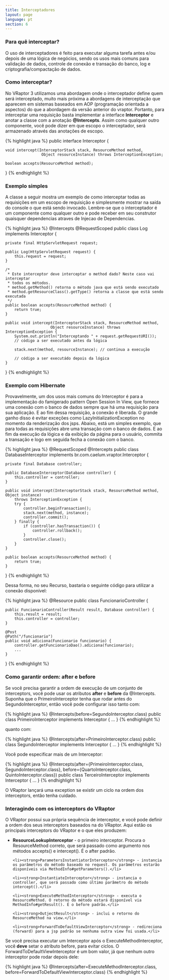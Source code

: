 ```yaml
---
title: Interceptadores
layout: page
language: pt
section: 6
---
```


<h3>Para quê interceptar?</h3>

O uso de interceptadores é feito para executar alguma tarefa antes e/ou depois de uma lógica de negócios, sendo os usos mais comuns para validação de dados, controle de conexão e transação do banco, log e criptografia/compactação de dados.

<h3>Como interceptar?</h3>

No VRaptor 3 utilizamos uma abordagem onde o interceptador define quem será interceptado, muito mais próxima a abordagens de interceptação que aparecem em sistemas baseados em AOP (programação orientada a aspectos) do que a abordagem da versão anterior do vraptor.
Portanto, para interceptar uma requisição basta implementar a interface <strong>Interceptor</strong> e anotar a classe com a anotação <strong>@Intercepts</strong>.
Assim como qualquer outro componente, você pode dizer em que escopo o interceptador, será armazenado através das anotações de escopo.

{% highlight java %}
public interface Interceptor {

    void intercept(InterceptorStack stack, ResourceMethod method, 
                    Object resourceInstance) throws InterceptionException;

    boolean accepts(ResourceMethod method);

}
{% endhighlight %}

<h3>Exemplo simples</h3>

A classe a seguir mostra um exemplo de como interceptar todas as requisições em um escopo de requisição e simplesmente mostrar na saída do console o que está sendo invocado.
Lembre-se que o interceptador é um componente como qualquer outro e pode receber em seu construtor quaisquer dependencias atraves de Injecao de Dependencias.

{% highlight java %}
@Intercepts
@RequestScoped
public class Log implements Interceptor {

    private final HttpServletRequest request;

    public Log(HttpServletRequest request) {
        this.request = request;
    }

    /*
     * Este interceptor deve interceptar o method dado? Neste caso vai interceptar
     * todos os métodos.
     * method.getMethod() retorna o método java que está sendo executado
     * method.getResourceClass().getType() retorna a classe que está sendo executada
     */
    public boolean accepts(ResourceMethod method) {
        return true; 
    }

    public void intercept(InterceptorStack stack, ResourceMethod method, 
                        Object resourceInstance) throws InterceptionException {
        System.out.println("Interceptando " + request.getRequestURI());
        // código a ser executado antes da lógica
        
        stack.next(method, resourceInstance); // continua a execução
        
        // código a ser executádo depois da lógica
    }

}
{% endhighlight %}

<h3>Exemplo com Hibernate</h3>

Provavelmente, um dos usos mais comuns do Interceptor é para a implementação do famigerado pattern Open Session In View, que fornece uma conexão com o banco de dados sempre que há uma requisição para sua aplicação. E ao fim dessa requisição, a conexão é liberada. O grande ganho disso é evitar exceções como LazyInitializationException no momento da renderização dos jsps.
Abaixo, está um simples exemplo, que para todas as requisições abre uma transação com o banco de dados. E ao fim da execução da lógica e da exibição da página para o usuário, commita a transação e logo em seguida fecha a conexão com o banco.

{% highlight java %}
@RequestScoped
@Intercepts
public class DatabaseInterceptor implements br.com.caelum.vraptor.Interceptor {

    private final Database controller;

    public DatabaseInterceptor(Database controller) {
        this.controller = controller;
    }

    public void intercept(InterceptorStack stack, ResourceMethod method, Object instance)
        throws InterceptionException {
        try {
            controller.beginTransaction();
            stack.next(method, instance);
            controller.commit();
        } finally {
            if (controller.hasTransaction()) {
                controller.rollback();
            }
            controller.close();
        }
    }

    public boolean accepts(ResourceMethod method) {
        return true;
    }

}
{% endhighlight %}

Dessa forma, no seu Recurso, bastaria o seguinte código para utilizar a conexão disponível:

{% highlight java %}
@Resource
public class FuncionarioController {
    
    public FuncionarioController(Result result, Database controller) {
        this.result = result;
        this.controller = controller;
    }
    
    @Post
    @Path("/funcionario")
    public void adiciona(Funcionario funcionario) {
        controller.getFuncionarioDao().adiciona(funcionario);
        ...
    }
}
{% endhighlight %}

<h3>Como garantir ordem: after e before</h3>

Se você precisa garantir a ordem de execução de um conjunto de interceptors, você pode usar os atributos <strong>after</strong> e <strong>before</strong> da @Intercepts. Suponha que o PrimeiroInterceptor tenha que rodar antes do SegundoInterceptor, então você pode configurar isso tanto com:

{% highlight java %}
@Intercepts(before=SegundoInterceptor.class)
public class PrimeiroInterceptor implements Interceptor {
    ...
}
{% endhighlight %}

quanto com:

{% highlight java %}
@Intercepts(after=PrimeiroInterceptor.class)
public class SegundoInterceptor implements Interceptor {
    ...
}
{% endhighlight %}

Você pode especificar mais de um Interceptor:

{% highlight java %}
@Intercepts(after={PrimeiroInterceptor.class, SegundoInterceptor.class}, 
            before={QuartoInterceptor.class, QuintoInterceptor.class})
public class TerceiroInterceptor implements Interceptor {
    ...
}
{% endhighlight %}

O VRaptor lançará uma exception se existir um ciclo na ordem dos interceptors, então tenha cuidado.

<h3>Interagindo com os interceptors do VRaptor</h3>

O VRaptor possui sua própria sequência de interceptor, e você pode definir a ordem dos seus interceptors baseados na do VRaptor.
Aqui estão os principais interceptors do VRaptor e o que eles produzem:

<ul>
	<li><strong>ResourceLookupInterceptor</strong> - o primeiro interceptor. Procura o ResourceMethod correto, que será passado como argumento nos métodos accepts() e intercept(). É o after padrão.</li>

	<li><strong>ParametersInstantiatorInterceptor</strong> - instancia os parâmetros do método baseado no request. Os parâmetros estarão disponíveis via MethodInfo#getParameters().</li>

	<li><strong>InstantiateInterceptor</strong> - instancia o controller, que será passado como último parâmetro do método intercept().</li>

	<li><strong>ExecuteMethodInterceptor</strong> - executa o ResourceMethod. O retorno do método estará disponível via MethodInfo#getResult(). É o before padrão.</li>

	<li><strong>OutjectResult</strong> - inclui o retorno do ResourceMethod na view.</li>

	<li><strong>ForwardToDefaultViewInterceptor</strong> - redireciona (forward) para a jsp padrão se nenhuma outra view foi usada.</li>
</ul>

Se você precisa executar um Interceptor após o ExecuteMethodInterceptor, você <strong>deve</strong> setar o atributo before, para evitar ciclos. O ForwardToDefaultViewInterceptor é um bom valor, já que nenhum outro interceptor pode rodar depois dele:

{% highlight java %}
@Intercepts(after=ExecuteMethodInterceptor.class, 
            before=ForwardToDefaultViewInterceptor.class)
{% endhighlight %}
